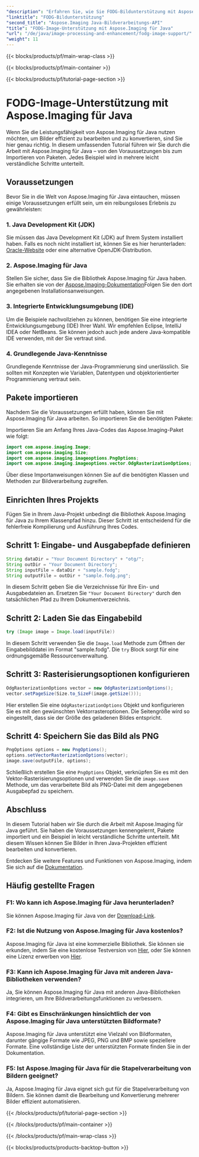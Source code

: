 ```yaml
---
"description": "Erfahren Sie, wie Sie FODG-Bildunterstützung mit Aspose.Imaging für Java nutzen. Eine leistungsstarke Bibliothek zur Bildbearbeitung und -konvertierung."
"linktitle": "FODG-Bildunterstützung"
"second_title": "Aspose.Imaging Java-Bildverarbeitungs-API"
"title": "FODG-Image-Unterstützung mit Aspose.Imaging für Java"
"url": "/de/java/image-processing-and-enhancement/fodg-image-support/"
"weight": 11
---
```


{{< blocks/products/pf/main-wrap-class >}}

{{< blocks/products/pf/main-container >}}

{{< blocks/products/pf/tutorial-page-section >}}

# FODG-Image-Unterstützung mit Aspose.Imaging für Java

Wenn Sie die Leistungsfähigkeit von Aspose.Imaging für Java nutzen möchten, um Bilder effizient zu bearbeiten und zu konvertieren, sind Sie hier genau richtig. In diesem umfassenden Tutorial führen wir Sie durch die Arbeit mit Aspose.Imaging für Java – von den Voraussetzungen bis zum Importieren von Paketen. Jedes Beispiel wird in mehrere leicht verständliche Schritte unterteilt.

## Voraussetzungen

Bevor Sie in die Welt von Aspose.Imaging für Java eintauchen, müssen einige Voraussetzungen erfüllt sein, um ein reibungsloses Erlebnis zu gewährleisten:

### 1. Java Development Kit (JDK)

Sie müssen das Java Development Kit (JDK) auf Ihrem System installiert haben. Falls es noch nicht installiert ist, können Sie es hier herunterladen: [Oracle-Website](https://www.oracle.com/java/technologies/javase-downloads) oder eine alternative OpenJDK-Distribution.

### 2. Aspose.Imaging für Java

Stellen Sie sicher, dass Sie die Bibliothek Aspose.Imaging für Java haben. Sie erhalten sie von der [Aspose.Imaging-Dokumentation](https://reference.aspose.com/imaging/java/)Folgen Sie den dort angegebenen Installationsanweisungen.

### 3. Integrierte Entwicklungsumgebung (IDE)

Um die Beispiele nachvollziehen zu können, benötigen Sie eine integrierte Entwicklungsumgebung (IDE) Ihrer Wahl. Wir empfehlen Eclipse, IntelliJ IDEA oder NetBeans. Sie können jedoch auch jede andere Java-kompatible IDE verwenden, mit der Sie vertraut sind.

### 4. Grundlegende Java-Kenntnisse

Grundlegende Kenntnisse der Java-Programmierung sind unerlässlich. Sie sollten mit Konzepten wie Variablen, Datentypen und objektorientierter Programmierung vertraut sein.

## Pakete importieren

Nachdem Sie die Voraussetzungen erfüllt haben, können Sie mit Aspose.Imaging für Java arbeiten. So importieren Sie die benötigten Pakete:

Importieren Sie am Anfang Ihres Java-Codes das Aspose.Imaging-Paket wie folgt:

```java
import com.aspose.imaging.Image;
import com.aspose.imaging.Size;
import com.aspose.imaging.imageoptions.PngOptions;
import com.aspose.imaging.imageoptions.vector.OdgRasterizationOptions;
```

Über diese Importanweisungen können Sie auf die benötigten Klassen und Methoden zur Bildverarbeitung zugreifen.

## Einrichten Ihres Projekts

Fügen Sie in Ihrem Java-Projekt unbedingt die Bibliothek Aspose.Imaging für Java zu Ihrem Klassenpfad hinzu. Dieser Schritt ist entscheidend für die fehlerfreie Kompilierung und Ausführung Ihres Codes.

## Schritt 1: Eingabe- und Ausgabepfade definieren

```java
String dataDir = "Your Document Directory" + "otg/";
String outDir = "Your Document Directory";
String inputFile = dataDir + "sample.fodg";
String outputFile = outDir + "sample.fodg.png";
```

In diesem Schritt geben Sie die Verzeichnisse für Ihre Ein- und Ausgabedateien an. Ersetzen Sie `"Your Document Directory"` durch den tatsächlichen Pfad zu Ihrem Dokumentverzeichnis.

## Schritt 2: Laden Sie das Eingabebild

```java
try (Image image = Image.load(inputFile))
```

In diesem Schritt verwenden Sie die `Image.load` Methode zum Öffnen der Eingabebilddatei im Format "sample.fodg". Die `try` Block sorgt für eine ordnungsgemäße Ressourcenverwaltung.

## Schritt 3: Rasterisierungsoptionen konfigurieren

```java
OdgRasterizationOptions vector = new OdgRasterizationOptions();
vector.setPageSize(Size.to_SizeF(image.getSize()));
```

Hier erstellen Sie eine `OdgRasterizationOptions` Objekt und konfigurieren Sie es mit den gewünschten Vektorrasteroptionen. Die Seitengröße wird so eingestellt, dass sie der Größe des geladenen Bildes entspricht.

## Schritt 4: Speichern Sie das Bild als PNG

```java
PngOptions options = new PngOptions();
options.setVectorRasterizationOptions(vector);
image.save(outputFile, options);
```

Schließlich erstellen Sie eine `PngOptions` Objekt, verknüpfen Sie es mit den Vektor-Rasterisierungsoptionen und verwenden Sie die `image.save` Methode, um das verarbeitete Bild als PNG-Datei mit dem angegebenen Ausgabepfad zu speichern.

## Abschluss

In diesem Tutorial haben wir Sie durch die Arbeit mit Aspose.Imaging für Java geführt. Sie haben die Voraussetzungen kennengelernt, Pakete importiert und ein Beispiel in leicht verständliche Schritte unterteilt. Mit diesem Wissen können Sie Bilder in Ihren Java-Projekten effizient bearbeiten und konvertieren.

Entdecken Sie weitere Features und Funktionen von Aspose.Imaging, indem Sie sich auf die [Dokumentation](https://reference.aspose.com/imaging/java/).

## Häufig gestellte Fragen

### F1: Wo kann ich Aspose.Imaging für Java herunterladen?

Sie können Aspose.Imaging für Java von der [Download-Link](https://releases.aspose.com/imaging/java/).

### F2: Ist die Nutzung von Aspose.Imaging für Java kostenlos?

Aspose.Imaging für Java ist eine kommerzielle Bibliothek. Sie können sie erkunden, indem Sie eine kostenlose Testversion von [Hier](https://releases.aspose.com/), oder Sie können eine Lizenz erwerben von [Hier](https://purchase.aspose.com/buy).

### F3: Kann ich Aspose.Imaging für Java mit anderen Java-Bibliotheken verwenden?

Ja, Sie können Aspose.Imaging für Java mit anderen Java-Bibliotheken integrieren, um Ihre Bildverarbeitungsfunktionen zu verbessern.

### F4: Gibt es Einschränkungen hinsichtlich der von Aspose.Imaging für Java unterstützten Bildformate?

Aspose.Imaging für Java unterstützt eine Vielzahl von Bildformaten, darunter gängige Formate wie JPEG, PNG und BMP sowie speziellere Formate. Eine vollständige Liste der unterstützten Formate finden Sie in der Dokumentation.

### F5: Ist Aspose.Imaging für Java für die Stapelverarbeitung von Bildern geeignet?

Ja, Aspose.Imaging für Java eignet sich gut für die Stapelverarbeitung von Bildern. Sie können damit die Bearbeitung und Konvertierung mehrerer Bilder effizient automatisieren.

{{< /blocks/products/pf/tutorial-page-section >}}

{{< /blocks/products/pf/main-container >}}

{{< /blocks/products/pf/main-wrap-class >}}

{{< blocks/products/products-backtop-button >}}